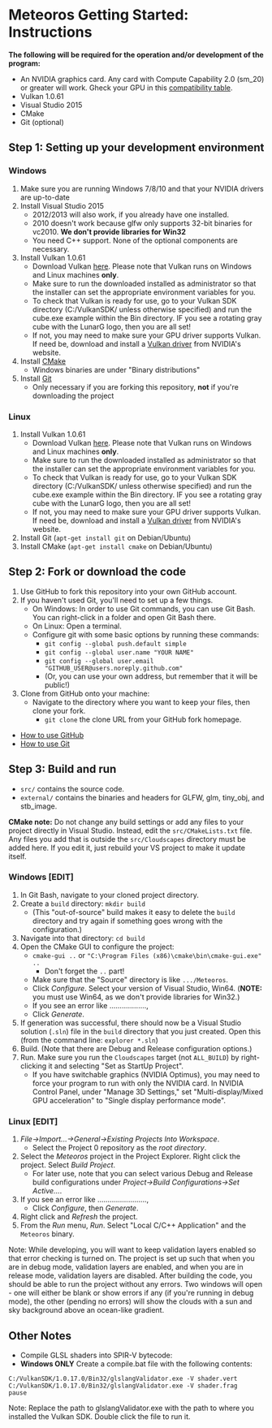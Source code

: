 # Meteoros Getting Started: Instructions

**The following will be required for the operation and/or development of the program:**

- An NVIDIA graphics card. Any card with Compute Capability 2.0 (sm_20) or greater will work. Gheck your GPU in this [compatibility table](https://developer.nvidia.com/cuda-gpus). 
- Vulkan 1.0.61
- Visual Studio 2015
- CMake
- Git (optional)


## Step 1: Setting up your development environment

### Windows

1. Make sure you are running Windows 7/8/10 and that your NVIDIA drivers are up-to-date
2. Install Visual Studio 2015
	* 2012/2013 will also work, if you already have one installed. 
	* 2010 doesn't work because glfw only supports 32-bit binaries for vc2010. **We don't provide libraries for Win32**
	* You need C++ support. None of the optional components are necessary.
3. Install Vulkan 1.0.61
	* Download Vulkan [here](https://www.khronos.org/vulkan/). Please note that Vulkan runs on Windows and Linux machines **only**. 
	* Make sure to run the downloaded installed as administrator so that the installer can set the appropriate environment variables for you.
	* To check that Vulkan is ready for use, go to your Vulkan SDK directory (C:/VulkanSDK/ unless otherwise specified) and run the cube.exe example within the Bin directory. IF you see a rotating gray cube with the LunarG logo, then you are all set!
	* If not, you may need to make sure your GPU driver supports Vulkan. If need be, download and install a [Vulkan driver](https://developer.nvidia.com/vulkan-driver) from NVIDIA's website.
4. Install [CMake]()
	* Windows binaries are under "Binary distributions"
5. Install [Git]()
	* Only necessary if you are forking this repository, **not** if you're downloading the project


### Linux

1. Install Vulkan 1.0.61
	* Download Vulkan [here](https://www.khronos.org/vulkan/). Please note that Vulkan runs on Windows and Linux machines **only**. 
	* Make sure to run the downloaded installed as administrator so that the installer can set the appropriate environment variables for you.
	* To check that Vulkan is ready for use, go to your Vulkan SDK directory (C:/VulkanSDK/ unless otherwise specified) and run the cube.exe example within the Bin directory. IF you see a rotating gray cube with the LunarG logo, then you are all set!
	* If not, you may need to make sure your GPU driver supports Vulkan. If need be, download and install a [Vulkan driver](https://developer.nvidia.com/vulkan-driver) from NVIDIA's website.
2. Install Git (`apt-get install git` on Debian/Ubuntu)
3. Install CMake (`apt-get install cmake` on Debian/Ubuntu)



## Step 2: Fork or download the code

1. Use GitHub to fork this repository into your own GitHub account.
2. If you haven't used Git, you'll need to set up a few things.
   * On Windows: In order to use Git commands, you can use Git Bash. You can right-click in a folder and open Git Bash there.
   * On Linux: Open a terminal.
   * Configure git with some basic options by running these commands:
     * `git config --global push.default simple`
     * `git config --global user.name "YOUR NAME"`
     * `git config --global user.email "GITHUB_USER@users.noreply.github.com"`
     * (Or, you can use your own address, but remember that it will be public!)
3. Clone from GitHub onto your machine:
   * Navigate to the directory where you want to keep your files, then clone your fork.
     * `git clone` the clone URL from your GitHub fork homepage.

* [How to use GitHub](https://guides.github.com/activities/hello-world/)
* [How to use Git](http://git-scm.com/docs/gittutorial)


## Step 3: Build and run

* `src/` contains the source code.
* `external/` contains the binaries and headers for GLFW, glm, tiny_obj, and stb_image.

**CMake note:** Do not change any build settings or add any files to your project directly in Visual Studio. Instead, edit the `src/CMakeLists.txt` file. Any files you add that is outside the `src/Cloudscapes` directory must be added here. If you edit it, just rebuild your VS project to make it update itself.


### Windows [EDIT]

1. In Git Bash, navigate to your cloned project directory.
2. Create a `build` directory: `mkdir build`
   	* (This "out-of-source" build makes it easy to delete the `build` directory and try again if something goes wrong with the configuration.)
3. Navigate into that directory: `cd build`
4. Open the CMake GUI to configure the project:
   	* `cmake-gui ..` or `"C:\Program Files (x86)\cmake\bin\cmake-gui.exe" ..`
   		* Don't forget the `..` part!
   	* Make sure that the "Source" directory is like `.../Meteoros`.
   	* Click *Configure*.  Select your version of Visual Studio, Win64. (**NOTE:** you must use Win64, as we don't provide libraries for Win32.)
   	* If you see an error like .................., 
   * Click *Generate*.
5. If generation was successful, there should now be a Visual Studio solution (`.sln`) file in the `build` directory that you just created. Open this (from the command line: `explorer *.sln`)
6. Build. (Note that there are Debug and Release configuration options.)
7. Run. Make sure you run the `Cloudscapes` target (not `ALL_BUILD`) by right-clicking it and selecting "Set as StartUp Project".
	* If you have switchable graphics (NVIDIA Optimus), you may need to force your program to run with only the NVIDIA card. In NVIDIA Control Panel, under "Manage 3D Settings," set "Multi-display/Mixed GPU acceleration" to "Single display performance mode".

### Linux [EDIT]

1. *File->Import...->General->Existing Projects Into Workspace*.
   * Select the Project 0 repository as the *root directory*.
3. Select the *Meteoros* project in the Project Explorer. Right click the project. Select *Build Project*.
   * For later use, note that you can select various Debug and Release build
     configurations under *Project->Build Configurations->Set Active...*.
4. If you see an error like ........................,
   * Click *Configure*, then *Generate*.
5. Right click and *Refresh* the project.
6. From the *Run* menu, *Run*. Select "Local C/C++ Application" and the `Meteoros` binary.



Note: 
	While developing, you will want to keep validation layers enabled so that error checking is turned on. The project is set up such that when you are in debug mode, validation layers are enabled, and when you are in release mode, validation layers are disabled. After building the code, you should be able to run the project without any errors. Two windows will open -  one will either be blank or show errors if any (if you're running in debug mode), the other (pending no errors) will show the clouds with a sun and sky background above an ocean-like gradient.




## Other Notes

* Compile GLSL shaders into SPIR-V bytecode:
* **Windows ONLY** Create a compile.bat file with the following contents:

```
C:/VulkanSDK/1.0.17.0/Bin32/glslangValidator.exe -V shader.vert
C:/VulkanSDK/1.0.17.0/Bin32/glslangValidator.exe -V shader.frag
pause
```
Note: Replace the path to glslangValidator.exe with the path to where you installed the Vulkan SDK. Double click the file to run it.


